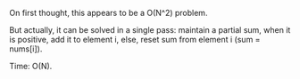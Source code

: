 On first thought, this appears to be a O(N^2) problem.

But actually, it can be solved in a single pass: maintain a partial sum, when it is positive, add it to element i, else, reset sum from element i (sum = nums[i]).

Time: O(N).
